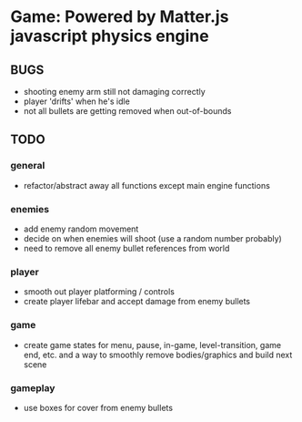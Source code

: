 # Game: Powered by Matter.js javascript physics engine

## BUGS
- shooting enemy arm still not damaging correctly
- player 'drifts' when he's idle
- not all bullets are getting removed when out-of-bounds

## TODO

### general
- refactor/abstract away all functions except main engine functions

### enemies
- add enemy random movement
- decide on when enemies will shoot (use a random number probably)
- need to remove all enemy bullet references from world

### player
- smooth out player platforming / controls
- create player lifebar and accept damage from enemy bullets

### game
- create game states for menu, pause, in-game, level-transition, game end, etc. and a way to smoothly remove bodies/graphics and build next scene

### gameplay
- use boxes for cover from enemy bullets
